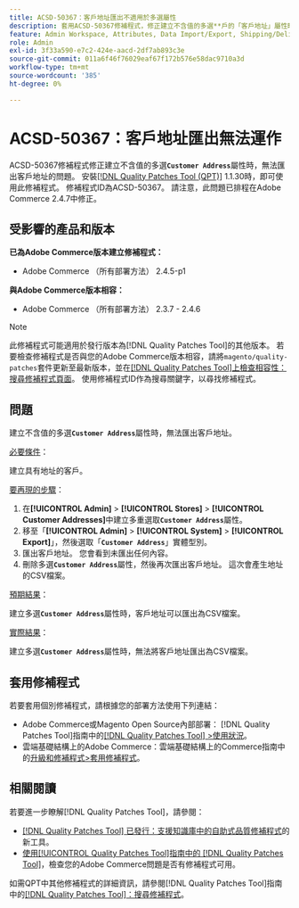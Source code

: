 ```yaml
---
title: ACSD-50367：客戶地址匯出不適用於多選屬性
description: 套用ACSD-50367修補程式，修正建立不含值的多選**戶的「客戶地址」屬性時，客戶地址匯出無**運作的Adobe Commerce問題。
feature: Admin Workspace, Attributes, Data Import/Export, Shipping/Delivery
role: Admin
exl-id: 3f33a590-e7c2-424e-aacd-2df7ab893c3e
source-git-commit: 011a6f46f76029eaf67f172b576e58dac9710a3d
workflow-type: tm+mt
source-wordcount: '385'
ht-degree: 0%

---
```


# ACSD-50367：客戶地址匯出無法運作

ACSD-50367修補程式修正建立不含值的多選&#x200B;**`Customer Address`**&#x200B;屬性時，無法匯出客戶地址的問題。 安裝[[!DNL Quality Patches Tool (QPT)]](https://experienceleague.adobe.com/en/docs/commerce-operations/tools/quality-patches-tool/quality-patches-tool-to-self-serve-quality-patches) 1.1.30時，即可使用此修補程式。 修補程式ID為ACSD-50367。 請注意，此問題已排程在Adobe Commerce 2.4.7中修正。

## 受影響的產品和版本

**已為Adobe Commerce版本建立修補程式：**

* Adobe Commerce （所有部署方法） 2.4.5-p1

**與Adobe Commerce版本相容：**

* Adobe Commerce （所有部署方法） 2.3.7 - 2.4.6

>[!NOTE]
>
>此修補程式可能適用於發行版本為[!DNL Quality Patches Tool]的其他版本。 若要檢查修補程式是否與您的Adobe Commerce版本相容，請將`magento/quality-patches`套件更新至最新版本，並在[[!DNL Quality Patches Tool]上檢查相容性：搜尋修補程式頁面](https://experienceleague.adobe.com/tools/commerce-quality-patches/index.html)。 使用修補程式ID作為搜尋關鍵字，以尋找修補程式。

## 問題

建立不含值的多選&#x200B;**`Customer Address`**&#x200B;屬性時，無法匯出客戶地址。

<u>必要條件</u>：

建立具有地址的客戶。

<u>要再現的步驟</u>：

1. 在&#x200B;**[!UICONTROL Admin]** > **[!UICONTROL Stores]** > **[!UICONTROL Customer Addresses]**&#x200B;中建立多重選取&#x200B;**`Customer Address`**&#x200B;屬性。
1. 移至「**[!UICONTROL Admin]** > **[!UICONTROL System]** > **[!UICONTROL Export]**」，然後選取「**`Customer Address`**」實體型別。
1. 匯出客戶地址。 您會看到未匯出任何內容。
1. 刪除多選&#x200B;**`Customer Address`**&#x200B;屬性，然後再次匯出客戶地址。 這次會產生地址的CSV檔案。

<u>預期結果</u>：

建立多選&#x200B;**`Customer Address`**&#x200B;屬性時，客戶地址可以匯出為CSV檔案。

<u>實際結果</u>：

建立多選&#x200B;**`Customer Address`**&#x200B;屬性時，無法將客戶地址匯出為CSV檔案。

## 套用修補程式

若要套用個別修補程式，請根據您的部署方法使用下列連結：

* Adobe Commerce或Magento Open Source內部部署： [!DNL Quality Patches Tool]指南中的[[!DNL Quality Patches Tool] >使用狀況](/help/tools/quality-patches-tool/usage.md)。
* 雲端基礎結構上的Adobe Commerce：雲端基礎結構上的Commerce指南中的[升級和修補程式>套用修補程式](https://experienceleague.adobe.com/docs/commerce-cloud-service/user-guide/develop/upgrade/apply-patches.html)。

## 相關閱讀

若要進一步瞭解[!DNL Quality Patches Tool]，請參閱：

* [[!DNL Quality Patches Tool] 已發行：支援知識庫中的自助式品質修補程式](https://experienceleague.adobe.com/en/docs/commerce-operations/tools/quality-patches-tool/quality-patches-tool-to-self-serve-quality-patches)的新工具。
* [使用[!UICONTROL Quality Patches Tool]指南中的 [!DNL Quality Patches Tool]](/help/tools/quality-patches-tool/patches-available-in-qpt/check-patch-for-magento-issue-with-magento-quality-patches.md)，檢查您的Adobe Commerce問題是否有修補程式可用。


如需QPT中其他修補程式的詳細資訊，請參閱[!DNL Quality Patches Tool]指南中的[[!DNL Quality Patches Tool]：搜尋修補程式](https://experienceleague.adobe.com/tools/commerce-quality-patches/index.html)。
